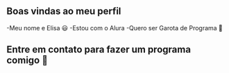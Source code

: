 ## Boas vindas ao meu perfil

-Meu nome e Elisa 😃
-Estou com o Alura
-Quero ser Garota de Programa 🥰

## Entre em contato para fazer um programa comigo 🖤
